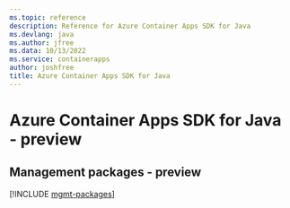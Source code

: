 ```yaml
---
ms.topic: reference
description: Reference for Azure Container Apps SDK for Java
ms.devlang: java
ms.author: jfree
ms.data: 10/13/2022
ms.service: containerapps
author: joshfree
title: Azure Container Apps SDK for Java
---
```

# Azure Container Apps SDK for Java - preview

## Management packages - preview
[!INCLUDE [mgmt-packages](container-apps-mgmt-index.md)]